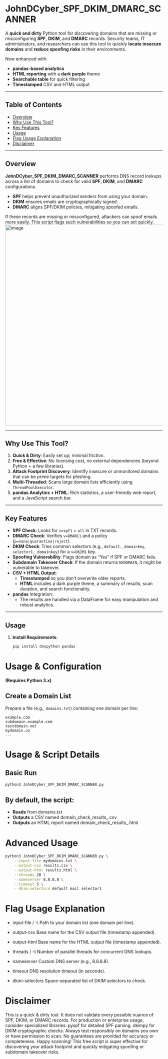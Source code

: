 # JohnDCyber_SPF_DKIM_DMARC_SCANNER

A **quick and dirty** Python tool for discovering domains that are missing or misconfiguring **SPF**, **DKIM**, and **DMARC** records. Security teams, IT administrators, and researchers can use this tool to quickly **locate insecure domains** and **reduce spoofing risks** in their environments.

Now enhanced with:
- **pandas-based analytics**  
- **HTML reporting** with a **dark purple** theme  
- **Searchable table** for quick filtering  
- **Timestamped** CSV and HTML output  

---

## Table of Contents

- [Overview](#overview)  
- [Why Use This Tool?](#why-use-this-tool)  
- [Key Features](#key-features)  
- [Usage](#usage)  
- [Flag Usage Explanation](#flag-usage-explanation)  
- [Disclaimer](#disclaimer)  

---

## Overview

**JohnDCyber_SPF_DKIM_DMARC_SCANNER** performs DNS record lookups across a list of domains to check for valid **SPF**, **DKIM**, and **DMARC** configurations.

- **SPF** helps prevent unauthorized senders from using your domain.  
- **DKIM** ensures emails are cryptographically signed.  
- **DMARC** aligns SPF/DKIM policies, mitigating spoofed emails.  

If these records are missing or misconfigured, attackers can spoof emails more easily. This script flags such vulnerabilities so you can act quickly.
<img width="644" alt="image" src="https://github.com/user-attachments/assets/e50fd1c8-1d32-4338-a2b4-6d56654fe1ec" />

---

## Why Use This Tool?

1. **Quick & Dirty**: Easily set up; minimal friction.  
2. **Free & Effective**: No licensing cost, no external dependencies (beyond Python + a few libraries).  
3. **Attack Footprint Discovery**: Identify insecure or unmonitored domains that can be prime targets for phishing.  
4. **Multi-Threaded**: Scans large domain lists efficiently using `ThreadPoolExecutor`.  
5. **pandas Analytics + HTML**: Rich statistics, a user-friendly web report, and a JavaScript search bar.

---

## Key Features

- **SPF Check**: Looks for `v=spf1` + `all` in TXT records.  
- **DMARC Check**: Verifies `v=DMARC1` and a policy (`p=none|quarantine|reject`).  
- **DKIM Check**: Tries common selectors (e.g., `default._domainkey`, `selector1._domainkey`) for a `v=DKIM1` key.  
- **Spoofing Vulnerability**: Flags domain as “Yes” if SPF or DMARC fails.  
- **Subdomain Takeover Check**: If the domain returns `NXDOMAIN`, it might be vulnerable to takeover.  
- **CSV + HTML Output**:  
  - **Timestamped** so you don’t overwrite older reports.  
  - **HTML** includes a dark purple theme, a summary of results, scan duration, and search functionality.  
- **pandas** Integration:  
  - The results are handled via a DataFrame for easy manipulation and robust analytics.  

---

## Usage

1. **Install Requirements**:  
   ```bash
   pip install dnspython pandas

# Usage & Configuration
**(Requires Python 3.x)**
## Create a Domain List

Prepare a file (e.g., `domains.txt`) containing one domain per line:

```plaintext
example.com
subdomain.example.com
testdomain.net
mydomain.co
...
```
# Usage & Script Details

## Basic Run

```bash
python3 JohnDCyber_SPF_DKIM_DMARC_SCANNER.py
```
## By default, the script:

- **Reads** from domains.txt
- **Outputs** a CSV named domain_check_results_<timestamp>.csv
- **Outputs** an HTML report named domain_check_results_<timestamp>.html

# Advanced Usage
```bash
python3 JohnDCyber_SPF_DKIM_DMARC_SCANNER.py \
    --input-file mydomains.txt \
    --output-csv results.csv \
    --output-html results.html \
    --threads 20 \
    --nameserver 8.8.8.8 \
    --timeout 5 \
    --dkim-selectors default mail selector1
```

# Flag Usage Explanation
- input-file / -i
Path to your domain list (one domain per line).
- output-csv
Base name for the CSV output file (timestamp appended).

- output-html
Base name for the HTML output file (timestamp appended).

- threads / -t
Number of parallel threads for concurrent DNS lookups.

- nameserver
Custom DNS server (e.g., 8.8.8.8).

- timeout
DNS resolution timeout (in seconds).

- dkim-selectors
Space-separated list of DKIM selectors to check.

# Disclaimer 
This is a quick & dirty tool. It does not validate every possible nuance of SPF, DKIM, or DMARC records.
For production or enterprise usage, consider specialized libraries:
pyspf for detailed SPF parsing.
dkimpy for DKIM cryptographic checks.
Always test responsibly on domains you own or have permission to scan.
No guarantees are provided for accuracy or completeness.
Happy scanning! This free script is super effective for discovering your attack footprint and quickly mitigating spoofing or subdomain takeover risks.
